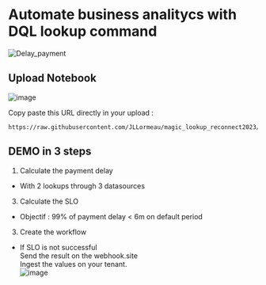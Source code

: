 # Automate business analitycs with DQL lookup command
![Delay_payment](https://github.com/JLLormeau/reconnect2023/blob/main/payment_delay.png?raw=true)

## Upload Notebook

![image](https://github.com/JLLormeau/magic_lookup_reconnect2023/assets/40337213/7885af9c-ed87-46f2-a5b4-d2f37e87c7a1)


Copy paste this URL directly in your upload : 
  
    https://raw.githubusercontent.com/JLLormeau/magic_lookup_reconnect2023/main/magic_lookup_reconnect2023.json  


## DEMO in 3 steps 
1) Calculate the payment delay  

- With 2 lookups through 3 datasources  

3) Calculate the SLO   

- Objectif : 99% of payment delay < 6m on default period  

3) Create the workflow  

- If SLO is not successful  
Send the result on the webhook.site  
Ingest the values on your tenant.  
![image](https://github.com/JLLormeau/magic_lookup_reconnect2023/assets/40337213/97715d42-c287-4cf5-9360-b20a9a14cdd9)
